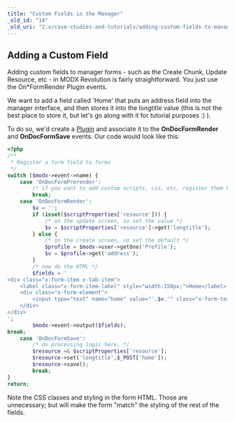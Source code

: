 ```yaml
---
title: "Custom Fields in the Manager"
_old_id: "14"
_old_uri: "2.x/case-studies-and-tutorials/adding-custom-fields-to-manager-forms"
---
```


## Adding a Custom Field

Adding custom fields to manager forms - such as the Create Chunk, Update Resource, etc - in MODX Revolution is fairly straightforward. You just use the On\*FormRender Plugin events.

We want to add a field called 'Home' that puts an address field into the manager interface, and then stores it into the longtitle value (this is not the best place to store it, but let's go along with it for tutorial purposes :) ).

To do so, we'd create a [Plugin](extending-modx/plugins "Plugins") and associate it to the **OnDocFormRender** and **OnDocFormSave** events. Our code would look like this:

```php
<?php
/**
 * Register a form field to forms
 */
switch ($modx->event->name) {
    case 'OnDocFormPrerender':
        /* if you want to add custom scripts, css, etc, register them here */
        break;
    case 'OnDocFormRender':
        $v = '';
        if (isset($scriptProperties['resource'])) {
            /* on the update screen, so set the value */
            $v = $scriptProperties['resource']->get('longtitle');
        } else {
            /* on the create screen, so set the default */
            $profile = $modx->user->getOne('Profile');
            $v = $profile->get('address');
        }
        /* now do the HTML */
        $fields = '
<div class="x-form-item x-tab-item">
    <label class="x-form-item-label" style="width:150px;">Home</label>
    <div class="x-form-element">
        <input type="text" name="home" value="'.$v.'" class="x-form-text x-form-field" />
    </div>
</div>
';
        $modx->event->output($fields);
break;
    case 'OnDocFormSave':
        /* do processing logic here. */
        $resource =& $scriptProperties['resource'];
        $resource->set('longtitle',$_POST['home']);
        $resource->save();
        break;
}
return;
```

Note the CSS classes and styling in the form HTML. Those are unnecessary; but will make the form "match" the styling of the rest of the fields.
